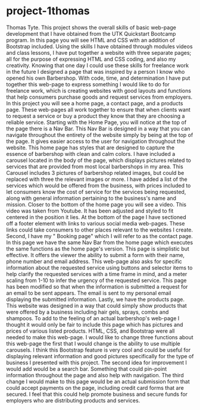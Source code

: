 ﻿# project-1thomas
Thomas Tyte.
  This project shows the overall skills of basic web-page development that I have obtained from the UTK Quickstart Bootcamp program. In this page you will see HTML and CSS with an addition of Bootstrap included. Using the skills I have obtained through modules videos and class lessons, I have put together a website with three separate pages; all for the purpose of expressing HTML and CSS coding, and also my creativity. Knowing that one day I could use these skills for freelance work in the future I designed a page that was inspired by a person I know who opened his own Barbershop. With code, time, and determination I have put together this web-page to express something I would like to do for freelance work, which is creating websites with good layouts and functions that help consumers purchase goods and request services from employers. In this project you will see a home page, a contact page, and a products page. These web-pages all work together to ensure that when clients want to request a service or buy a product they know that they are choosing a reliable service.
  Starting with the Home Page, you will notice at the top of the page there is a Nav Bar. This Nav Bar is designed in a way that you can navigate throughout the entirety of the website simply by being at the top of the page. It gives easier access to the user for navigation throughout the website. This home page has styles that are designed to capture the essence of barbershop with clean and calm colors. I have included a carousel located in the body of the page, which displays pictures related to services that are provided from most local barbershops in my area. This Carousel includes 3 pictures of barbershop related images, but could be replaced with three the relevant images or more. I have added a list of the services which would be offered from the business, with prices included to let consumers know the cost of service for the services being requested, along with general information pertaining to the business's name and mission. Closer to the bottom of the home page you will see a video. This video was taken from Youtube. It has been adjusted and styled to fit centered in the position it lies. At the bottom of the page I have sectioned off a footer element with links to various social media web-pages. These links could take consumers to other places relevant to the websites I create.
  Second, I have my " Booking page" which I will refer to as the contact page. In this page we have the same Nav Bar from the home page which executes the same functions as the home page's version. This page is simplistic but effective. It offers the viewer the ability to submit a form with their name, phone number and email address. This web-page also asks for specific information about the requested service using buttons and selector items to help clarify the requested services with a time frame in mind, and a meter scaling from 1-10 to infer the urgency of the requested service. This page has been modified so that when the information is submitted a request for an email to be sent appears. The email is sent to my personal email displaying the submitted information.
  Lastly, we have the products page. This website was designed in a way that could simply show products that were offered by a business including hair gels, sprays, combs and shampoos. To add to the feeling of an actual barbershop's web-page I thought it would only be fair to include this page which has pictures and prices of various listed products.
  HTML, CSS, and Bootstrap were all needed to make this web-page.
  I would like to change three functions about this web-page the first that I would change is the ability to use multiple carousels. I think this Bootstrap feature is very cool and could be useful for displaying relevant information and good pictures specifically for the type of business I presented with this project. The second idea for improvement I would add would be a search bar. Something that could pin-point information throughout the page and also help with navigation. The third change I would make to this page would be an actual submission form that could accept payments on the page, including credit card forms that are secured. I feel that this could help promote business and secure funds for employers who are distributing products and services.
